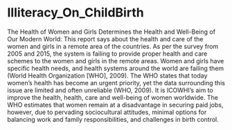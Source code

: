# Illiteracy_On_ChildBirth
The Health of Women and Girls Determines the Health and Well-Being of Our Modern World:
This report says about the health and care of the women and girls in a remote area of the countries. As per the survey from 2005 and 2015, the system is failing to provide proper health and care schemes to the women and girls in the remote areas.
Women and girls have specific health needs, and health systems around the world are failing them (World Health Organization [WHO], 2009). The WHO states that today women’s health has become an urgent priority, yet the data surrounding this issue are limited and often unreliable (WHO, 2009). It is ICOWHI’s aim to improve the health, health, care and well-being of women worldwide.
The WHO estimates that women remain at a disadvantage in securing paid jobs, however, due to pervading sociocultural attitudes, minimal options for balancing work and family responsibilities, and challenges in birth control.
